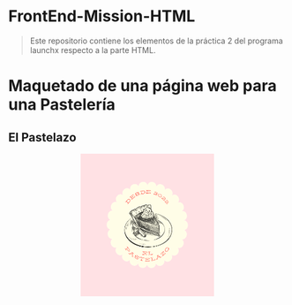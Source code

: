 # FrontEnd-Mission-HTML
> Este repositorio contiene los elementos de la práctica 2 del programa launchx respecto a la parte HTML.

# Maquetado de una página web para una Pastelería

## El Pastelazo
<div style="text-align: center;vertical-align: middle;">
    <img alt="Una imagen del logo de El Pastelazo" src="assets/img/Logo%20El%20Pastelazo.png" width="242" height="258">
</div>